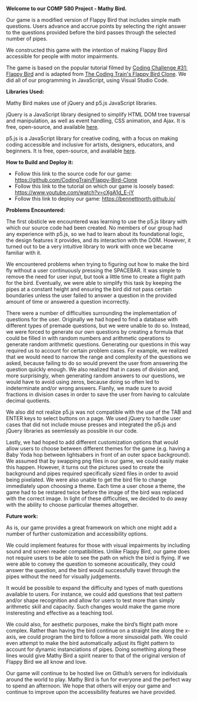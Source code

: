 **Welcome to our COMP 580 Project - Mathy Bird.** 

Our game is a modified version of Flappy Bird that includes simple math questions. Users advance and accrue points by selecting the right answer to the questions provided before the bird passes through the selected number of pipes. 

We constructed this game with the intention of making Flappy Bird accessible for people with motor impairments.

The game is based on the popular tutorial filmed by [Coding Challenge #31: Flappy Bird](https://www.youtube.com/watch?v=cXgA1d_E-jY) and is adapted from [The Coding Train's Flappy Bird Clone](https://github.com/CodingTrain/Flappy-Bird-Clone).  We did all of our programming in JavaScript, using Visual Studio Code.

**Libraries Used:**

Mathy Bird makes use of jQuery and p5.js JavaScript libraries.

jQuery is a JavaScript library designed to simplify HTML DOM tree traversal and manipulation, as well as event handling, CSS animation, and Ajax. It is free, open-source, and available [here](https://jquery.com/). 

p5.js is a JavaScript library for creative coding, with a focus on making coding accessible and inclusive for artists, designers, educators, and beginners. It is free, open-source, and available [here](https://p5js.org/download/).


**How to Build and Deploy it:** 

* Follow this link to the source code for our game: https://github.com/CodingTrain/Flappy-Bird-Clone
* Follow this link to the tutorial on which our game is loosely based: https://www.youtube.com/watch?v=cXgA1d_E-jY
* Follow this link to deploy our game: https://bennettnorth.github.io/ 

**Problems Encountered:**

The first obsticle we encountered was learning to use the p5.js library with which our source code had been created. No members of our group had any experience with p5.js, so we had to learn about its foundational logic, the design features it provides, and its interaction with the DOM. However, it turned out to be a very intuitive library to work with once we became familiar with it. 

We encountered problems when trying to figuring out how to make the bird fly without a user continuously pressing the SPACEBAR. It was simple to remove the need for user input, but took a little time to create a flight path for the bird. Eventually, we were able to simplify this task by keeping the pipes at a constant height and ensuring the bird did not pass certain boundaries unless the user failed to answer a question in the provided amount of time or answered a question incorrectly.

There were a number of difficulties surrounding the implementation of questions for the user. Originally we had hoped to find a database with different types of premade questions, but we were unable to do so. Instead, we were forced to generate our own questions by creating a formula that could be filled in with random numbers and arithmetic operations to generate random arithmetic questions. Generating our questions in this way required us to account for certain problem cases. For example, we realized that we would need to narrow the range and complexity of the questions we asked, because failing to do so would prevent the user from answering the question quickly enough.  We also realized that in cases of division and, more surprisingly, when generating random answers to our questions, we would have to avoid using zeros, because doing so often led to indeterminate and/or wrong answers. Fianlly, we made sure to avoid fractions in division cases in order to save the user from having to calculate decimal quotients.

We also did not realize p5.js was not compatible with the use of the TAB and ENTER keys to select buttons on a page.  We used jQuery to handle user cases that did not include mouse presses and integrated the p5.js and jQuery libraries as seemlessly as possible in our code. 

Lastly, we had hoped to add different customization options that would allow users to choose between different themes for the game (e.g. having a Baby Yoda hop between lightsabers in front of an outer space background).  We assumed that by swapping png files in our game, we could easily make this happen.  However, it turns out the pictures used to create the background and pipes required specifically sized files in order to avoid being pixelated. We were also unable to get the bird file to change immediately upon choosing a theme.  Each time a user chose a theme, the game had to be restared twice before the image of the bird was replaced with the correct image. In light of these difficulties, we decided to do away with the ability to choose particular themes altogether.
 
**Future work:**

As is, our game provides a great framework on which one might add a number of further customization and accessibility options. 

We could implement features for those with visual impairments by including sound and screen reader compatibilities. Unlike Flappy Bird, our game does not require users to be able to see the path on which the bird is flying. If we were able to convey the question to someone acoustically, they could answer the question, and the bird would successfully travel through the pipes without the need for visually judgements.

It would be possible to expand the difficulty and types of math questions available to users. For instance, we could add questions that test pattern and/or shape recognition and allow for users to test more than simply arithmetic skill and capacity. Such changes would make the game more insteresting and effective as a teaching tool.

We could also, for aesthetic purposes, make the bird’s flight path more complex. Rather than having the bird continue on a straight line along the x-axis, we could program the bird to follow a more sinusoidal path. We could even attempt to make the bird automatically adjust its flight pattern to account for dynamic instanciations of pipes. Doing something along these lines would give Mathy Bird a spirit nearer to that of the original version of Flappy Bird we all know and love.

Our game will continue to be hosted live on Github’s servers for individuals around the world to play. Mathy Bird is fun for everyone and the perfect way to spend an afternoon. We hope that others will enjoy our game and continue to improve upon the accessibility features we have provided.
